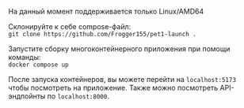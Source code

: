 На данный момент поддерживается только Linux/AMD64

Склонируйте к себе compose-файл:  
   ```git clone https://github.com/Frogger155/pet1-launch .```  
   
Запустите сборку многоконтейнерного приложения при помощи команды:  
   ```docker compose up```  
   
После запуска контейнеров, вы можете перейти на ```localhost:5173```  чтобы посмотреть на приложение.
Также можно посмотреть API-эндпойнты по ```localhost:8000```.
